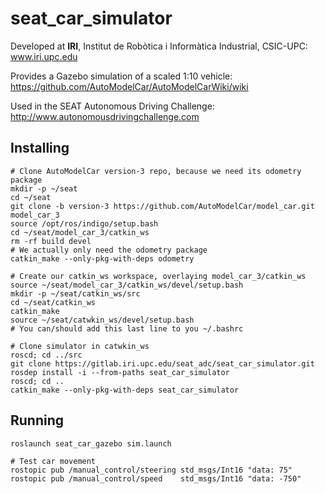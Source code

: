 # seat_car_simulator

Developed at **IRI**, Institut de Robòtica i Informàtica Industrial, CSIC-UPC:  
www.iri.upc.edu

Provides a Gazebo simulation of a scaled 1:10 vehicle:  
https://github.com/AutoModelCar/AutoModelCarWiki/wiki

Used in the SEAT Autonomous Driving Challenge:  
http://www.autonomousdrivingchallenge.com

## Installing

```
# Clone AutoModelCar version-3 repo, because we need its odometry package
mkdir -p ~/seat
cd ~/seat
git clone -b version-3 https://github.com/AutoModelCar/model_car.git model_car_3
source /opt/ros/indigo/setup.bash
cd ~/seat/model_car_3/catkin_ws
rm -rf build devel
# We actually only need the odometry package
catkin_make --only-pkg-with-deps odometry
```
```
# Create our catkin_ws workspace, overlaying model_car_3/catkin_ws
source ~/seat/model_car_3/catkin_ws/devel/setup.bash
mkdir -p ~/seat/catkin_ws/src
cd ~/seat/catkin_ws
catkin_make
source ~/seat/catwkin_ws/devel/setup.bash
# You can/should add this last line to you ~/.bashrc
```

```
# Clone simulator in catwkin_ws
roscd; cd ../src
git clone https://gitlab.iri.upc.edu/seat_adc/seat_car_simulator.git
rosdep install -i --from-paths seat_car_simulator
roscd; cd ..
catkin_make --only-pkg-with-deps seat_car_simulator
```

## Running 

```
roslaunch seat_car_gazebo sim.launch

# Test car movement
rostopic pub /manual_control/steering std_msgs/Int16 "data: 75"
rostopic pub /manual_control/speed    std_msgs/Int16 "data: -750"
```